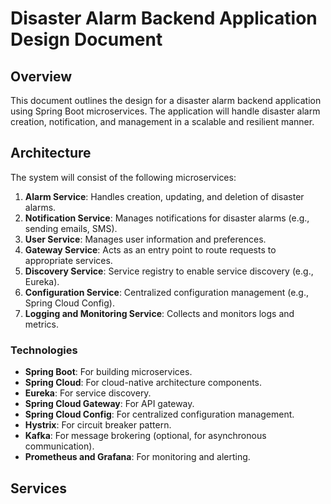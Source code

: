 # Disaster Alarm Backend Application Design Document

## Overview

This document outlines the design for a disaster alarm backend application using Spring Boot microservices. The application will handle disaster alarm creation, notification, and management in a scalable and resilient manner.

## Architecture

The system will consist of the following microservices:

1. **Alarm Service**: Handles creation, updating, and deletion of disaster alarms.
2. **Notification Service**: Manages notifications for disaster alarms (e.g., sending emails, SMS).
3. **User Service**: Manages user information and preferences.
4. **Gateway Service**: Acts as an entry point to route requests to appropriate services.
5. **Discovery Service**: Service registry to enable service discovery (e.g., Eureka).
6. **Configuration Service**: Centralized configuration management (e.g., Spring Cloud Config).
7. **Logging and Monitoring Service**: Collects and monitors logs and metrics.

### Technologies

- **Spring Boot**: For building microservices.
- **Spring Cloud**: For cloud-native architecture components.
- **Eureka**: For service discovery.
- **Spring Cloud Gateway**: For API gateway.
- **Spring Cloud Config**: For centralized configuration management.
- **Hystrix**: For circuit breaker pattern.
- **Kafka**: For message brokering (optional, for asynchronous communication).
- **Prometheus and Grafana**: For monitoring and alerting.

## Services
